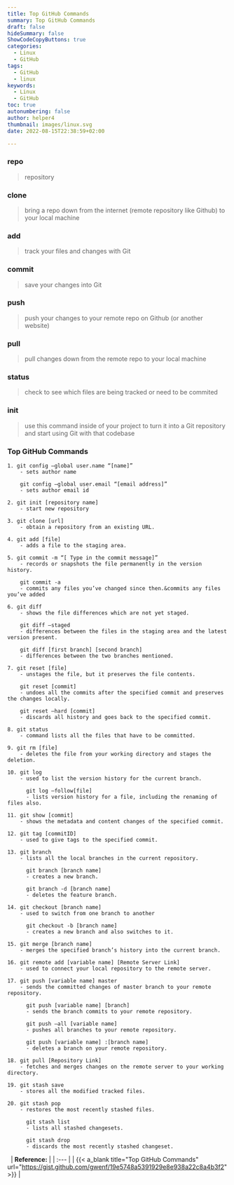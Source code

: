 ```yaml
---
title: Top GitHub Commands
summary: Top GitHub Commands
draft: false
hideSummary: false
ShowCodeCopyButtons: true
categories:
  - Linux
  - GitHub
tags:
  - GitHub
  - linux
keywords:
  - Linux
  - GitHub
toc: true
autonumbering: false
author: helper4
thumbnail: images/linux.svg
date: 2022-08-15T22:38:59+02:00

---
```




### **repo** 
> repository

### clone 
> bring a repo down from the internet (remote repository like Github) to your local machine

### add 
> track your files and changes with Git

### commit 
> save your changes into Git

### push 
> push your changes to your remote repo on Github (or another website)

### pull 
> pull changes down from the remote repo to your local machine

### status 
> check to see which files are being tracked or need to be commited

### init 
> use this command inside of your project to turn it into a Git repository and start using Git with that codebase


### Top GitHub Commands 

```text
1. git config –global user.name “[name]” 
    - sets author name

    git config –global user.email “[email address]” 
    - sets author email id
```
```text
2. git init [repository name] 
    - start new repository
```
```text
3. git clone [url] 
    - obtain a repository from an existing URL.
```
```text
4. git add [file] 
    - adds a file to the staging area.
```
```text
5. git commit -m “[ Type in the commit message]” 
    - records or snapshots the file permanently in the version history.

    git commit -a 
    - commits any files you’ve changed since then.&commits any files you’ve added
```
```text
6. git diff 
    - shows the file differences which are not yet staged.

    git diff –staged 
    - differences between the files in the staging area and the latest version present.

    git diff [first branch] [second branch] 
    - differences between the two branches mentioned.
```
```text
7. git reset [file] 
    - unstages the file, but it preserves the file contents.

    git reset [commit] 
    - undoes all the commits after the specified commit and preserves the changes locally.

    git reset –hard [commit] 
    - discards all history and goes back to the specified commit.
```
```text
8. git status 
    - command lists all the files that have to be committed.
```
```text
9. git rm [file] 
    - deletes the file from your working directory and stages the deletion.
```
```text
10. git log 
    - used to list the version history for the current branch.

      git log –follow[file] 
      - lists version history for a file, including the renaming of files also.
```
```text
11. git show [commit] 
    - shows the metadata and content changes of the specified commit.
```
```text
12. git tag [commitID] 
    - used to give tags to the specified commit.
```
```text
13. git branch
    - lists all the local branches in the current repository.

      git branch [branch name] 
      - creates a new branch.

      git branch -d [branch name] 
      - deletes the feature branch.
```
```text
14. git checkout [branch name] 
    - used to switch from one branch to another

      git checkout -b [branch name] 
      - creates a new branch and also switches to it.
```
```text
15. git merge [branch name] 
    - merges the specified branch’s history into the current branch.
```
```text
16. git remote add [variable name] [Remote Server Link] 
    - used to connect your local repository to the remote server.
```
```text
17. git push [variable name] master
    - sends the committed changes of master branch to your remote repository.

      git push [variable name] [branch] 
      - sends the branch commits to your remote repository.

      git push –all [variable name] 
      - pushes all branches to your remote repository.

      git push [variable name] :[branch name] 
      - deletes a branch on your remote repository.
```
```text
18. git pull [Repository Link] 
    - fetches and merges changes on the remote server to your working directory.
```
```text
19. git stash save
    - stores all the modified tracked files.
```
```text
20. git stash pop
    - restores the most recently stashed files.

      git stash list
      - lists all stashed changesets.

      git stash drop
      - discards the most recently stashed changeset.
```
&nbsp;
| **Reference:**  |
| :--- |
| {{< a_blank title="Top GitHub Commands" url="https://gist.github.com/gwenf/19e5748a5391929e8e938a22c8a4b3f2" >}} |

&nbsp;
